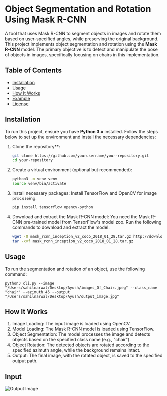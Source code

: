 
# Object Segmentation and Rotation Using Mask R-CNN

A tool that uses Mask R-CNN to segment objects in images and rotate them based on user-specified angles, while preserving the original background. This project implements object segmentation and rotation using the **Mask R-CNN** model. The primary objective is to detect and manipulate the pose of objects in images, specifically focusing on chairs in this implementation.

## Table of Contents
- [Installation](#installation)
- [Usage](#usage)
- [How It Works](#how-it-works)
- [Example](#example)
- [License](#license)

## Installation

To run this project, ensure you have **Python 3.x** installed. Follow the steps below to set up the environment and install the necessary dependencies:

1. Clone the repository**:
   ```bash
   git clone https://github.com/yourusername/your-repository.git
   cd your-repository

2. Create a virtual environment (optional but recommended):
   ```bash
   python3 -m venv venv
   source venv/bin/activate
3. Install necessary packages: Install TensorFlow and OpenCV for image processing:
   ```bash
   pip install tensorflow opencv-python
4. Download and extract the Mask R-CNN model: You need the Mask R-CNN pre-trained model from TensorFlow's model zoo. Run the following commands to download and extract the model:
   ```bash
   wget -O mask_rcnn_inception_v2_coco_2018_01_28.tar.gz http://download.tensorflow.org/models/mask_rcnn_inception_v2_coco_2018_01_28.tar.gz
   tar -xvf mask_rcnn_inception_v2_coco_2018_01_28.tar.gz
   
## Usage

To run the segmentation and rotation of an object, use the following command:

```python3 cli.py --image "/Users/sahilnarwal/Desktop/Ayush/images_Of_Chair.jpeg" --class_name "chair" --azimuth 45 --output "/Users/sahilnarwal/Desktop/Ayush/output_image.jpg"```

## How It Works

1. Image Loading: The input image is loaded using OpenCV.
2. Model Loading: The Mask R-CNN model is loaded using TensorFlow.
3. Object Segmentation: The model processes the image and detects objects based on the specified class name (e.g., "chair").
4. Object Rotation: The detected objects are rotated according to the specified azimuth angle, while the background remains intact.
5. Output: The final image, with the rotated object, is saved to the specified output path.

## Input
![Output Image](https://github.com/Ayush-chanchal/Object-Segmentation-and-Rotation-Using-Mask-R-CNN/blob/main/images_Of_Chair.jpeg "Rotated Object Output")

